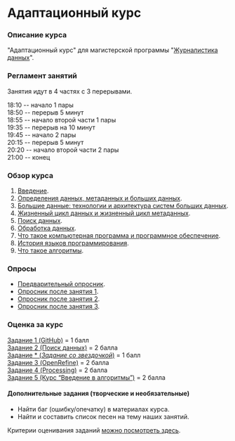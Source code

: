 # Адаптационный курс    
### Описание курса

"Адаптационный курс" для магистерской программы "[Журналистика данных](https://www.hse.ru/ma/datajourn/)".


### Регламент занятий

Занятия идут в 4 частях с 3 перерывами.    
    
18:10 -- начало 1 пары     
18:50 -- перерыв 5 минут     
18:55 -- начало второй части 1 пары     
19:35 -- перерыв на 10 минут     
19:45 -- начало 2 пары     
20:15 -- перерыв 5 минут     
20:20 -- начало второй части 2 пары     
21:00 -- конец    



### Обзор курса

1. [Введение](https://github.com/iradche/Data-Intro-2020-course/blob/master/lectures/intro.md).
2. [Определения данных, метаданных и больших данных](https://github.com/iradche/Data-Intro-2020-course/blob/master/lectures/lec01.md).     
3. [Большие данные: технологии и архитектура систем больших данных](https://github.com/iradche/Data-Intro-2020-course/blob/master/lectures/lec02.md).
4. [Жизненный цикл данных и жизненный цикл метаданных](https://github.com/iradche/Data-Intro-2020-course/blob/master/lectures/lec03.md).
5. [Поиск данных](https://github.com/iradche/Data-Intro-2020-course/blob/master/lectures/lec04.md).    
6. [Обработка данных](https://github.com/iradche/Data-Intro-2020-course/blob/master/lectures/lec05.md).      
7. [Что такое компьютерная программа и программное обеспечение](https://github.com/iradche/Data-Intro-2020-course/blob/master/lectures/lec06.md).
8. [История языков программирования](https://github.com/iradche/Data-Intro-2020-course/blob/master/lectures/lec07.md).
9. [Что такое алгоритмы](https://github.com/iradche/Data-Intro-2020-course/blob/master/lectures/lec08.md).


### Опросы 
- [Предварительный опросник](https://docs.google.com/forms/d/e/1FAIpQLSdf2jXxfyBTcvJEJz072qKXLYhj_0x5kYbws03OeQzVSyN19A/viewform).         
- [Опросник после занятия 1](https://docs.google.com/forms/d/e/1FAIpQLSe1tHiqGt066XDz_sq4xy3yLCzG-lgjPP9Cw5QCeQWH6UcJQw/viewform).     
- [Опросник после занятия 2](https://docs.google.com/forms/d/e/1FAIpQLScd0K3BG_5EIkvGm_CLSD8fu59UMbA6mZWtmCTRHJeUhfvS0g/viewform).     
- [Опросник после занятия 3](https://docs.google.com/forms/d/e/1FAIpQLScUyN2mpESKogCZe0VimZ3MVTAi7-D_jnZwVbgCLw5diyGxNQ/viewform). 


### Оценка за курc       
[Задание 1 (GitHub)](https://github.com/iradche/Data-Intro-2020-course/blob/master/tasks/task01.md) = 1 балл     
[Задание 2 (Поиск данных)](https://github.com/iradche/Data-Intro-2020-course/blob/master/tasks/task02.md) = 2 балла     
[Задание * (_Задание со звездочкой_)](https://github.com/iradche/Data-Intro-2020-course/blob/master/tasks/task02_.md) = 1 балл    
[Задание 3 (OpenRefine)](https://github.com/iradche/Data-Intro-2020-course/blob/master/tasks/task03.md) = 2 балла     
[Задание 4 (Processing)](https://github.com/iradche/Data-Intro-2020-course/blob/master/tasks/task04.md) = 2 балла    
[Задание 5 (Курс “Введение в алгоритмы”)](https://github.com/iradche/Data-Intro-2020-course/blob/master/tasks/task05.md) = 2 балла     



#### Дополнительные задания (творческие и необязательные)

- Найти баг (ошибку/опечатку) в материалах курса.
- Найти и составить список песен на тему наших занятий.


Критерии оценивания заданий [можно посмотреть здесь](https://docs.google.com/spreadsheets/d/e/2PACX-1vTLcZV4N8MRtQDf4gwNRFMwgGvHZTIO5UgXg6X_nNAT4qZcFTE0akKKcnY_Dqoxp5p1fFk3_GV3lE8t/pubhtml?gid=89431691&single=true).



